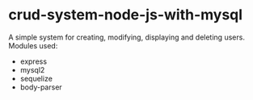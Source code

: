 # crud-system-node-js-with-mysql
A simple system for creating, modifying, displaying and deleting users. Modules used:
- express
- mysql2
- sequelize
- body-parser
